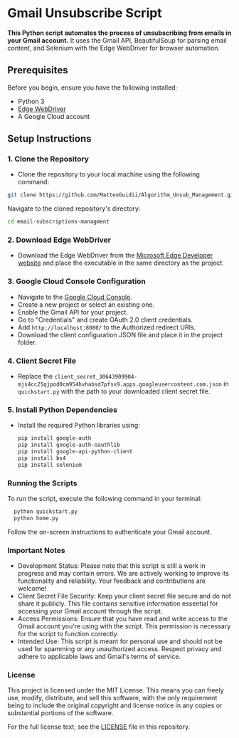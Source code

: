 # Gmail Unsubscribe Script

**This Python script automates the process of unsubscribing from emails in your Gmail account.** It uses the Gmail API, BeautifulSoup for parsing email content, and Selenium with the Edge WebDriver for browser automation.

## Prerequisites

Before you begin, ensure you have the following installed:
- Python 3
- [Edge WebDriver](https://developer.microsoft.com/en-us/microsoft-edge/tools/webdriver/)
- A Google Cloud account

## Setup Instructions

### 1. Clone the Repository
- Clone the repository to your local machine using the following command:
```bash
git clone https://github.com/MatteoGuidii/Algorithm_Unsub_Management.git
```
Navigate to the cloned repository's directory:
```bash
cd email-subscriptions-managment
```

### 2. Download Edge WebDriver
- Download the Edge WebDriver from the [Microsoft Edge Developer website](https://developer.microsoft.com/en-us/microsoft-edge/tools/webdriver/) and place the executable in the same directory as the project.

### 3. Google Cloud Console Configuration
- Navigate to the [Google Cloud Console](https://console.cloud.google.com/).
- Create a new project or select an existing one.
- Enable the Gmail API for your project.
- Go to "Credentials" and create OAuth 2.0 client credentials.
- Add `http://localhost:8080/` to the Authorized redirect URIs.
- Download the client configuration JSON file and place it in the project folder.

### 4. Client Secret File
- Replace the `client_secret_30643909904-mjs4cc25qjpod0cm954hvhabsd7pfsv9.apps.googleusercontent.com.json` in `quickstart.py` with the path to your downloaded client secret file.

### 5. Install Python Dependencies
- Install the required Python libraries using:
  ```bash
  pip install google-auth
  pip install google-auth-oauthlib
  pip install google-api-python-client
  pip install bs4
  pip install selenium

### Running the Scripts
To run the script, execute the following command in your terminal:
```bash
  python quickstart.py
  python home.py
```
Follow the on-screen instructions to authenticate your Gmail account.

### Important Notes
- Development Status: Please note that this script is still a work in progress and may contain errors. We are actively working to improve its functionality and reliability. Your feedback and contributions are welcome!
- Client Secret File Security: Keep your client secret file secure and do not share it publicly. This file contains sensitive information essential for accessing your Gmail account through the script.
- Access Permissions: Ensure that you have read and write access to the Gmail account you're using with the script. This permission is necessary for the script to function correctly.
- Intended Use: This script is meant for personal use and should not be used for spamming or any unauthorized access. Respect privacy and adhere to applicable laws and Gmail's terms of service.

### License
This project is licensed under the MIT License. This means you can freely use, modify, distribute, and sell this software, with the only requirement being to include the original copyright and license notice in any copies or substantial portions of the software.

For the full license text, see the [LICENSE](LICENSE.md) file in this repository.
